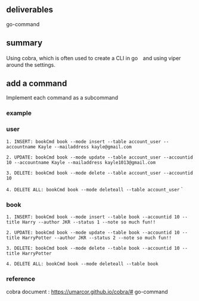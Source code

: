 ## deliverables
go-command

## summary
Using cobra, which is often used to create a CLI in go　and using viper around the settings.

## add a command
Implement each command as a subcommand

### example

### user
`1. INSERT: bookCmd book --mode insert --table account_user --accountname Kayle --mailaddress kayle@gmail.com`

`2. UPDATE: bookCmd book --mode update --table account_user --accountid 10 --accountname Kayle --mailaddress kayle1013@gmail.com`

`3. DELETE: bookCmd book --mode delete --table account_user --accountid 10`

`4. DELETE ALL: bookCmd book --mode deleteall --table account_user`
`
### book
`1. INSERT: bookCmd book --mode insert --table book --accountid 10 --title Harry --author JKR --status 1 --note so much fun!!`

`2. UPDATE: bookCmd book --mode update --table book --accountid 10 --title HarryPotter --author JKR --status 2 --note so much fun!!`

`3. DELETE: bookCmd book --mode delete --table book --accountid 10 --title HarryPotter`

`4. DELETE ALL: bookCmd book --mode deleteall --table book`


### reference
cobra document : https://umarcor.github.io/cobra/# go-command
